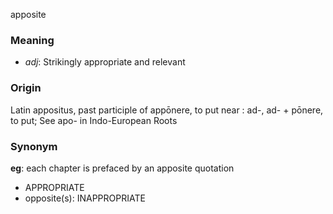 apposite
### Meaning
+ _adj_: Strikingly appropriate and relevant

### Origin

Latin appositus, past participle of appōnere, to put near : ad-, ad- + pōnere, to put; See apo- in Indo-European Roots

### Synonym

__eg__: each chapter is prefaced by an apposite quotation

+ APPROPRIATE
+ opposite(s): INAPPROPRIATE


